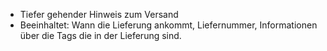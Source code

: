 - Tiefer gehender Hinweis zum Versand
- Beeinhaltet: Wann die Lieferung ankommt, Liefernummer, Informationen über die Tags die in der Lieferung sind.